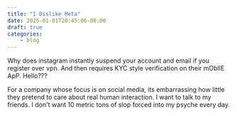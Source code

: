 ```yaml
---
title: "I Dislike Meta"
date: 2025-01-01T20:45:06-08:00
draft: true
categories: 
    - blog
---
```


Why does instagram instantly suspend your account and email if you register over vpn. And then requires KYC style verification on their mObIlE ApP. Hello???

For a company whose focus is on social media, its embarrassing how little they pretend to care about real human interaction. I want to talk to my friends. I don't want 10 metric tons of slop forced into my psyche every day.

